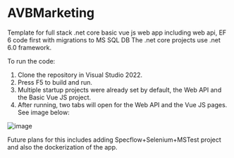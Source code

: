 # AVBMarketing
Template for full stack .net core basic vue js web app including web api, EF 6 code first with migrations to MS SQL DB
The .net core projects use .net 6.0 framework.

To run the code:
1. Clone the repository in Visual Studio 2022.
2. Press F5 to build and run.
3. Multiple startup projects were already set by default, the Web API and the Basic Vue JS project.
4. After running, two tabs will open for the Web API and the Vue JS pages. See image below: 

![image](https://user-images.githubusercontent.com/13359515/168050085-3cac647d-9e29-4d57-89b3-22544e4f2ece.png)


Future plans for this includes adding Specflow+Selenium+MSTest project and also the dockerization of the app.
